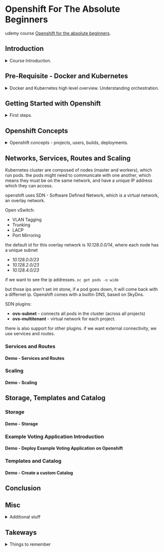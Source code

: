 <!--
// cSpell:ignore Mesos LACP
 -->

# Openshift For The Absolute Beginners

udemy course [Openshift for the absolute beginners](https://www.udemy.com/course/learn-openshift/).


## Introduction

<details>
<summary>
Course Introduction.
</summary>

### Introduction to Openshift
high level overview

Openshift is **Redhat**'s open source container platform, platform as a service.
- IaaS - Infrastructure as a service
- PaaS - Platform as a service
- SaaS - Software as a service

four different flavours:
1. Openshift Origin - open source application container platform.
2. Openshift Online - pulbic application development hosting service.
3. Openshift Dedicated - managed private cluster on AWS/Google clouds.
4. Openshift Enterprise - On-Premise private PaaS.

this course will mostly work with openshift origin.

>"**Openshift Origin** is based on top of Docker containers and the Kubernetes cluster manager, with added developer and operational centric tools that enable rapid application development, deployment and lifecycle management."

Openshift adds tools and support on top of Kubernetes clusters, with built in integrations for easier manager.
- source code manager (like github)
- pipeline
- registry
- software defined networking
- api-centric
- governance (access management)


</details>

## Pre-Requisite - Docker and Kubernetes

<details>
<summary>
Docker and Kubernetes high level overview. Understanding orchestration.
</summary>

Kubernetes = Containers + Orchestration

### Docker Overview

Docker is the most popular container technology.

- Hardware
- OS
- Libraries and Dependencies

complex software architecture requires a lot of diffrent services, such as a webserver, databases, messaging and so on. each service might need different versions, and those dependencies might conflict. and depending on how the software will be deployed, there might be other issues, this is called **the matrix from hell**.

there are problems with onboarding new developers, and each environment (development, testing, production) can also add complexity.

Containers allow us to package the dependencies for each part of the service, and run it independently, no matter the machine.

containers are separated environments that run isolated process, similar to a VM, but lightweight, as they share the underlying kernel.

containers are layered, each layer has the additional parts of the image. we can't run an windows container on a linux engine, but it doesn't matter so much, because the point of containers is to run applications, not to virtualize a machine. this is why containers are light weight compared to virtual machines. starting a container takes seconds, as opposed to minutes in virtual machines.

containers share more resources between one another as opposed to virtual machines.

docker registry - docker hub, which stores images for applications.

we can run many instances of the same image.
```sh
docker container run ansible
docker container run mongodb
docker container run redis
docker container run nodejs
```
Containers vs Image:

Images are used to create containers. an image is a blueprint, while the container is the instance of the application, each container with it's own "file system" layer.

images can be run on any container engine,and it will run the same no matter if it's done on the developer machine or by the operation teams.

### Kubernetes Overview

once we have images and containers, we can move on the orchastration, this matters when we have containers which are dependent on one another and must interact with one another, or when we need to scale up the amount of services to handle higher volume of requests.

Orchestration technologies:
- Docker Swarm
- Kubernetes
- Mesos

docker swarm is easy to set up and get started, Mesos is advanced and hard to learn, while kubernetes is very popular. all cloud providers support kubernetes.

kubernetes allows durability (highly available), scalability, ease of usage (load balancing). we can use kubernetes to run many nodes and even more containers with a declarative approach and configuration files.

</details>

## Getting Started with Openshift

<details>
<summary>
First steps.
</summary>

### Openshift - Architecture Overview

Openshift uses kubernetes as the base layer, with containers and images. it leverages the deployments,pods and services.

openshift can be configured to pull images from a public registry like docker hub, or use the Openshift Container Registry (OCR). 

openshift comes with a management web console that allows users to manage the cluster.

the etcd key-value datastore.

nodes - worker and master nodes.

### Openshift - Setup

setting up openshift:
- on premise
- using public/private cloud

- all in one - master and worker node on the same machine, used for development.
- single master, multiple worker nodes
- highly available with many master and many workers.

minishift is an easy way to get started with openshift on a local machine. it bundles the kubernetes, etcd and openshift into a single ISO image that we can use. we can run it as an image on a virtual machine such as virtual box or vmware.

minishift uses the openshift origin configuration.

### Setup VirtualBox
setting up virtual box.deploying an ubuntu machine on it. we go to the [virtualBox website](https://www.virtualbox.org/), download the file and run it.

we click <kbd>next</kbd> in the wizard to install it. now we open the manager interface. we get an image from [OsBoxes website](https://www.osboxes.org/), we choose ubuntu and download the image to our computer. we open the zipped file and extract a *.vdi* file.

in the management window, we click <kbd>new</kbd> and give the machine a name, and then we decide the type and version (linux release,32 and 64 bit options).

if we don't see the 64 bit option, we might need to enable the virtualization in the bios.

we choose the memory resource and give the machine some diskspace. then <kbd>browse</kbd> to choose the image we downloaded. before powering it up, we click <kbd>settings</kbd> and under *network* we set the network type from **NAT** to **bridge**. we can also take a snapshot of the machine before starting.

the username and the password are provided for us when we download the image in osBoxes website.
in the machine we open the terminal and check our ip and make sure we can ssh into the virtual machine.

```sh
ipconfig
service ssh status
sudo apt-get update
apt-get install openssh-server
service ssh status
```
now we try to shh into the virtual machine, so from the host machine.

#### Demo - OpenShift Setup with Minishift

we download the minishift utility, we choose a proper version,place it in the same drive tha has the virtual box installed, and run the executable with the correct driver. this causes the whole process to start a vm with the minishift image.
```sh
minishift.exe start --vm-driver virtualbox
```
once it's done downloading and setting up, we will see the ip address for the web management console, and some credentials which explain how to login. 

### Management - Web, CLI and REST API

we will start by looking at the ways to interact with the openshift cluster
- web console - the public ip address
- command line interface - with the openshift client
- rest api - used for integrations

we can start with the web console, we can start services and container, and set up projects.

the openshift client cli comes pre-packaged with the minishift.
```sh
oc login -u <username> -p <password>
oc logout
```

we can do rest api calls, but we need to provide an authorization header, the token is a unique key which we can get and is valid for 24 hours.

```sh
oc whoami -t #token
curl https://localhost:8443/oapi/v1/users \
    -H "Authorization: Bearer <Token>"
```

#### Demo - Openshift Management

a bit more about the webconsole and the cli.

the first page is a catalog, which allows us to quickly deploy applications wit a wizard, or to create a ci/cd pipeline. we can also create projects and configure the build/deployment and monitoring tools.

for the cli, we have the `oc` client.
```sh
minishift oc-env # get a command to set the path
SET PATH=C:\Users\usr\.minishift\cache\oc\v3.9.0\windows;%PATH% # add oc to the path
os login -u system:adming #login

oc status #
oc project <project_name> #move between projects
```

curl
```sh
oc whoami -t #token
curl https://192.168.99.102:8443/oapi/v1/projects \
    -H "Authorization: Bearer <Token>"
```


</details>

## Openshift Concepts
<details>
<summary>
Openshift concepts - projects, users, builds, deployments.
</summary>

### Projects and Users
a cluster can hold hundred of pods and containers, with many services and endpoints.

projects are a way to separate the resources, it's an isolated part inside the same environment, projects are built on top of kubernetes namespaces, and adds to it more isolation and grouping.

three types of users
- regular users (developers)
- system users - system:admin, system:master,
- service accounts - enabling communications inside the project, have the prefix system:service prefix.

openshift comes with an OAuth server. the configuration for it can be found at "/etc/openshift/master/master-config.yaml" file.

#### Demo - Projects and Users

```sh
oc login -u system:admin
oc get projects
oc get users
```



we can't log into the web console with the system admin users right away, we first need to create a user and give him the proper permissions.

```sh
oc adm add-cluster-role-to-user cluster-admin administrator user
```

now this user can see all the projects (including the ones that were configured by minishift).

### Builds and Deployments

we want to add an application to our project, we integrate source code management services such as github into Openshift.

when we add an application, we must specify the repository location, the build job is created automatically (clones the repository and builds an image), and it's pushed into a openshift repository.

a successful build also triggers an Openshit deployment, which is similar, but not the same as kubernetes deployment.

kubernetes deployment:
```yaml
apiVersion: apps/v1
kind: Deployment
```
openshift deployment:
```yaml
apiVersion: apps.openshift.io/v1
kind: DeploymentConfig
```

adding an application does all the steps:
> 1. Create Build
> 2. Download Source
> 3. Build Image
> 4. Push to Repository
> 5. Deploy

#### Demo - Deploy an Application
an example of deploying a simple application on the Openshift origin. we start with the openshift console, and a gitlab repository with two files: "app.py" and "requirements.txt".

we create a new project, select it, click <kbd>Browse Catalog</kbd>, choose python, and fill in the details in the wizard, the name of the application and the source code path.

now we move to the **overview** tab, and see that the deployment is in process. we can then move to the **builds** tab, to see the build pipeline in process. once it finished, we can see the deployment again and get the public ip address.

### Builds

build strategies and build configurations. 

strategies:
- Docker Build
- Source To Image (S2I)

imagine we have this simple python app, built with the Flask framework.

```py
import os
from flask import Flask
app = Flask(__name__)

@app.route('/')
def main():
  return "Welcome"

@app.route('/how are you')
def hello():
  return "I am good, how about you?"

if __name__ == "__main__":
  app.run(host="0.0.0.0", port=8080)
```

kubernetes expects a docker image, so we need the configration to build it. manually, the dockerfile would look like this. this is the **Docker Build Strategy**

```docker
FROM ubuntu:16.04

RUN apt-get update && apt-get install -y python python-pip

RUN pip install flask

COPY app.py /opt/

ENTRYPOINT FLASK_APP=/opt/app.py flask run --host=0.0.0.0
```

the other strategy is **Source To Image Strategy**, which skips the manual docker file. and uses pre-built configurations.

we can also build artifacts, like library files, with the **Custom Build** option.

the internal registry is located at the address of "172.30.1.1:5000", we can use  **Image Streams** to map images at registries to images used by the applications, this uses the image sha, so even if the image at the source changes, the original image is still used.

in the web console, we can see the Build configuration, and under the <kbd>Actions</kbd> button, we can view the build configuration yaml and see how it relates to the other fields/

```yaml
kind: "BuildConfig"
apiVersion: "v1"
metadate:
  name: "simple-webapp"
spec:
  runPolicy: "Serial"
  triggers:
    -
      type: "GitHub"
      github:
        secret: "<>"
    -
      type: "Generic"
      generic:
        secret: "<>"
    -
      type: "ImageChange"
  source:
    git:
      uri: "https://github.com/mmushad/simple-webapp-flask.git"
  strategy:
    type: Source
    sourceStrategy:
      from:
        kind: "ImageStreamTag"
        name: "python:3.6"
  output:
    to:
      kind: "ImageStreamTag"
      name: "simple-webapp:latest"
```

and to a docker file build strategy, we modify this file

```yaml
kind: "BuildConfig"
apiVersion: "v1"
metadate:
  name: "simple-webapp-docker" #changed
spec:
  runPolicy: "Serial"
  triggers:
    -
      type: "GitHub"
      github:
        secret: "<>"
    -
      type: "Generic"
      generic:
        secret: "<>"
    -
      type: "ImageChange"
  source:
    git:
      uri: "https://github.com/mmushad/simple-webapp-docker.git" #dockerfile
  strategy:
    type: Docker 
    dockerStrategy: 
      from:
        kind: "DockerImage"
        name: "ubuntu:16.04"
  output:
    to:
      kind: "ImageStreamTag"
      name: "simple-webapp:latest"
```

to add this configuration, we click <kbd>Add To Project</kbd> and then <kbd>Import</kbd>, and now we will have two configurations. 

#### Demo - Builds

in the web console, we choose a project and an application, and view the build configuration. we can also see the web hooks/triggers, add environment variables and view events.

now we do the same process as before, in this example we create the docker file. we also create a new ImageStream tag, we create it under the <kbd>Images</kbd> tab, and duplicating the existing json and changing the name.

#### Coding Exercises: Builds

```yaml
apiVersion: build.openshift.io/v1
kind: BuildConfig
metadata:
  name: my-build-config
spec:
  runPolicy: Serial
  source:
      git:
        ref: master
        uri: https://github.com/mmumshad/simple-webapp-docker
      type: Git
  strategy:
      dockerStrategy:
      type: Docker
  output:
    to:
      kind: ImageStreamTag
      name: simple-webapp-docker:latest
  triggers:
    - type: ConfigChange
```
### Build Triggers

so far, we've initiated builds in a manual way, but in CI-CD cycles, we want to have automated builds. this means that when the source code is changed, then a new version of the application is built using the new code.

this is done by using webhooks, which are triggered when an evert (code change) happens, and they notify a diffrent service.

in github, we can look the <kbd>settings</kbd> tab, choose <kbd>webhooks</kbd> and then paste the url from the build configuration details.

we just need to make sure that github and openshift can talk to one another, they need to belong to the same network!

#### Demo - Build Triggers

adding a webhook, there are some defaults, but we can create more, under <kbd>Actions</kbd>, in **triggers** and we select **gitlab** as the type, and we create a new secret. once created, we get a url that we can paste into gitlab.

we might need to allow requests to local network if our openshift isn't public.

### Deployments

deployment in OS are similar to kubernetes deployments. 

in kubernetes, the smallest unit is a pod (which contains one or more containers), next up is the replica-set, which is a set of pods. another level up is the deployment, which controls life time and updating.

in openshift, we can view the deployments under the applications tab in our project. the deployment uses the build configuration. it has the number of replicas and the deployment strategy (such as rolling update). just like builds, we can set deployment manually or by a trigger, and it is configured out of the box to run when the source code changes.

we can configure the deployment at a yaml file or with a wizard. we can rollback to previous deployments.

strategies:
- Recreate - destroy all, deploy all new.
- Rolling Update - destroy one, deploy one.
- Blue Green Update - deploy all, route to new, destroy old.
- AB deployment - splitting traffic between versions.

```sh
oc rollout latest dc/simple-webapp-docker
oc rollout history dc/simple-webapp-docker
oc rollout undo dc/simple-webapp-docker
```
#### Demo - Deployments

in the web management, we add a deployment, we click the <kbd>learn more</kbd> link to get a template for a deploymentConfig yaml.

we modify is and update the triggers. we click <kbd>add to project</kbd> and import the configuration file and fix any issues with the file.

we update the source code in the version control, which triggers a build, which triggers a deployment.

</details>

## Networks, Services, Routes and Scaling

<!-- <details> -->
<summary>

</summary>


Kubernetes cluster are composed of nodes (master and workers), which run pods. the pods might need to communicate with one another, which means they must be on the same network, and have a unique IP address which they can access.

openshift uses SDN - Software Defined Network, which is a virtual network, an overlay network.

Open vSwitch:
- VLAN Tagging
- Trunking
- LACP
- Port Mirroring

the default id for this overlay network is *10.128.0.0/14*, where each node has a unique subnet
- *10.128.0.0/23*
- *10.128.2.0/23*
- *10.128.4.0/23*

if we want to see the ip addresses.
`oc get pods -o wide`

but those ips aren't set int stone, if a pod goes down, it will come back with a differnet ip. Openshift comes with a builtin DNS, based on SkyDns.

SDN plugins:
- **ovs-subnet** - connects all pods in the cluster (across all projects)
- **ovs-multitenant** - virtual network for each project.

there is also support for other plugins. if we want external connectivity, we use services and routes.


### Services and Routes
#### Demo - Services and Routes
### Scaling
#### Demo - Scaling

</details>

## Storage, Templates and Catalog

### Storage
#### Demo - Storage
### Example Voting Application Introduction
#### Demo - Deploy Example Voting Application on Openshift
### Templates and Catalog
#### Demo - Create a custom Catalog


## Conclusion

## Misc
<details>
<summary>
Additional stuff
</summary>

### Yaml

yaml is a file format, like xml and json. it is used to represent data, these three files represent the same data.

xml
```xml
<Servers>
  <Server>
    <name>Server1</name>
    <owner>John</owner>
    <created>12232012</created>
    <status>active</status>
  </Server>
</Servers>
```
json
```json
{
  "Servers":[
    {
      "name": "Server1",
      "owner": "John",
      "created": 12232012,
      "status": "active"
    }
  ]
}
```
yaml
```yaml
Servers:
  - name: Server1
    owner: John
    created: 12232012
    status: active
```

yaml uses key-value pairs, the format is\
`<key>: <value>`

where the space after `:` matters.

we can have arrays/list with the `-` to indicate elements, or inner dictionaries/maps. the indentation matters, elements at the same level must algin.
```yaml
Fruits:
  - Oranage
  - Apple
  - Banana

Banana:
  Calories: 105
  Fat: 0.4 g
  Carbs: 27 g
```

we can either have a value or a inner object (list/map), not both.

we can have nested elements, lists inside dictionaries, and so one.

**Dictionary vs List vs List of Dictionaries**

to store information on a single object, we use a dictionary. for many elements of the same type, we use a list.

```yaml
listExample:
  - element1
  - element2
  - element3

listOfDictionaries:
  - Key1: Value1
    Key2: Value2
  - Key1: Value3
    Key2: Value4
  - Key1: Value5
    Key2: Value6
```

dictionaries are unordered, while lists are ordered. dictionaries with the same proprties are identical if the values are the same, but lists aren't identical if the elements are identical, but not in the same values.

#### Yaml Exercise

```yaml
Fruit: Apple
Drink: Water
Dessert: Cake
Vegetable: Carrot
```
```yaml
Fruits:
  - Apple
  - Banana
  - Orange
Vegetables:
    - Carrot
    - Tomato
    - Cucumber
```

```yaml
Fruits:
  - Apple:
        Calories: 95
        Fat: 0.3
  - Banana:
      Calories: 105
      Fat: 0.4
  - Orange:
        Calories: 45
        Fat: 0.1
        
Vegetables:
  - Carrot:
        Calories: 25
        Fat: 0.1
  - Tomato:
        Calories: 22
        Fat: 0.2
  - Cucumber:
        Calories: 8
        Fat: 0.1
```
```yaml
Employee:
  Name: Jacob
  Sex: Male
  Age: 30
  Title: Systems Engineer
  Projects:
    - Automation
    - Support
  Payslips:
    - 
        Month: June
        Wage: 4000
    - 
        Month: July
        Wage: 4500
    - 
        Month: August
        Wage: 4000

```
### GitLab - Setup

</details>

## Takeways

<details>
<summary>
Things to remember
</summary>

| Acronym | Full Name | Notes |
|---|---|---|
|OCR | Openshift Container Registry| | 
|SCM | Source Code Management| |

- `oc whoami` - get user
  - `oc whoami -t` get token
- `oc status`
- `oc login`
- `oc logout`
- `oc get <resource type>` - list resource
  - `oc get projects`
  - `oc get users`
- `oc adm add-cluster-role-to-user <cluster role> <user name>`
- `oc rollout latest dc/<deployment-name>`
- `oc rollout history dc/<deployment-name>`
- `oc rollout undo dc/<deployment-name>`
- `oc get <resource-type>`
  - `oc get <resource-type> -o wide`
</details>
